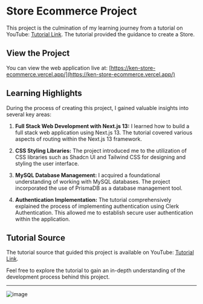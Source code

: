# Store Ecommerce Project

This project is the culmination of my learning journey from a tutorial on YouTube: [Tutorial Link](https://www.youtube.com/watch?v=5miHyP6lExg&t=18s&ab_channel=CodeWithAntonio). The tutorial provided the guidance to create a Store.

## View the Project
You can view the web application live at: [https://ken-store-ecommerce.vercel.app/](https://ken-store-ecommerce.vercel.app/)


## Learning Highlights

During the process of creating this project, I gained valuable insights into several key areas:

1. **Full Stack Web Development with Next.js 13:** I learned how to build a full stack web application using Next.js 13. The tutorial covered various aspects of routing within the Next.js 13 framework.

2. **CSS Styling Libraries:** The project introduced me to the utilization of CSS libraries such as Shadcn UI and Tailwind CSS for designing and styling the user interface.

3. **MySQL Database Management:** I acquired a foundational understanding of working with MySQL databases. The project incorporated the use of PrismaDB as a database management tool.

4. **Authentication Implementation:** The tutorial comprehensively explained the process of implementing authentication using Clerk Authentication. This allowed me to establish secure user authentication within the application.

## Tutorial Source

The tutorial source that guided this project is available on YouTube: [Tutorial Link](https://www.youtube.com/watch?v=5miHyP6lExg&t=18s&ab_channel=CodeWithAntonio).

Feel free to explore the tutorial to gain an in-depth understanding of the development process behind this project.

---

![image](https://github.com/kenratchapon/store-dashboard/assets/134255219/79192314-f42e-4a15-a97a-482af48bdd34)
